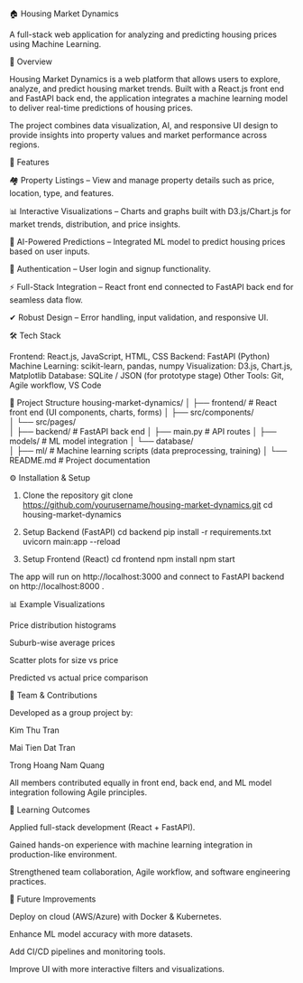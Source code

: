 🏠 Housing Market Dynamics

A full-stack web application for analyzing and predicting housing prices using Machine Learning.

📌 Overview

Housing Market Dynamics is a web platform that allows users to explore, analyze, and predict housing market trends. Built with a React.js front end and FastAPI back end, the application integrates a machine learning model to deliver real-time predictions of housing prices.

The project combines data visualization, AI, and responsive UI design to provide insights into property values and market performance across regions.

🚀 Features

🏘 Property Listings – View and manage property details such as price, location, type, and features.

📊 Interactive Visualizations – Charts and graphs built with D3.js/Chart.js for market trends, distribution, and price insights.

🤖 AI-Powered Predictions – Integrated ML model to predict housing prices based on user inputs.

🔐 Authentication – User login and signup functionality.

⚡ Full-Stack Integration – React front end connected to FastAPI back end for seamless data flow.

✔ Robust Design – Error handling, input validation, and responsive UI.

🛠 Tech Stack

Frontend: React.js, JavaScript, HTML, CSS
Backend: FastAPI (Python)
Machine Learning: scikit-learn, pandas, numpy
Visualization: D3.js, Chart.js, Matplotlib
Database: SQLite / JSON (for prototype stage)
Other Tools: Git, Agile workflow, VS Code

📂 Project Structure
housing-market-dynamics/
│
├── frontend/              # React front end (UI components, charts, forms)
│   ├── src/components/    
│   └── src/pages/         
│
├── backend/               # FastAPI back end
│   ├── main.py            # API routes
│   ├── models/            # ML model integration
│   └── database/          
│
├── ml/                    # Machine learning scripts (data preprocessing, training)
│
└── README.md              # Project documentation

⚙️ Installation & Setup
1. Clone the repository
git clone https://github.com/yourusername/housing-market-dynamics.git
cd housing-market-dynamics

2. Setup Backend (FastAPI)
cd backend
pip install -r requirements.txt
uvicorn main:app --reload

3. Setup Frontend (React)
cd frontend
npm install
npm start


The app will run on http://localhost:3000
 and connect to FastAPI backend on http://localhost:8000
.

📊 Example Visualizations

Price distribution histograms

Suburb-wise average prices

Scatter plots for size vs price

Predicted vs actual price comparison

👥 Team & Contributions

Developed as a group project by:

Kim Thu Tran

Mai Tien Dat Tran

Trong Hoang Nam Quang

All members contributed equally in front end, back end, and ML model integration following Agile principles.

🎯 Learning Outcomes

Applied full-stack development (React + FastAPI).

Gained hands-on experience with machine learning integration in production-like environment.

Strengthened team collaboration, Agile workflow, and software engineering practices.

📌 Future Improvements

Deploy on cloud (AWS/Azure) with Docker & Kubernetes.

Enhance ML model accuracy with more datasets.

Add CI/CD pipelines and monitoring tools.

Improve UI with more interactive filters and visualizations.
